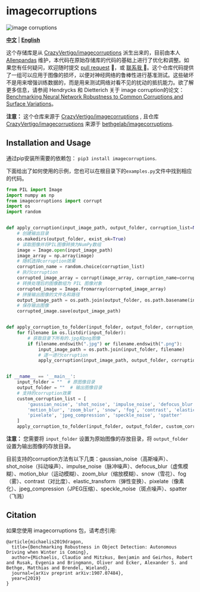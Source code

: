 # imagecorruptions

![image corruptions](https://raw.githubusercontent.com/bethgelab/imagecorruptions/master/assets/corruptions_sev_3.png?token=ACY4L7YQWNOLTMRRO53U6FS5G3UF6)

**[中文](./README.zh-CN.md)** | **[English](./README.md)**

这个存储库是从 [CrazyVertigo/imagecorruptions](https://github.com/CrazyVertigo/imagecorruptions) 派生出来的，目前由本人 [Allenpandas](https://github.com/Allenpandas) 维护，本代码在原始存储库的代码的基础上进行了优化和调整。如果您有任何疑问，欢迎随时提交 [pull request](https://github.com/Allenpandas/imagecorruptions/pulls) 🤝，或 [联系我 ](https://github.com/users/follow?target=Allenpandas)📮。这个仓库代码提供了一组可以应用于图像的损坏，以便对神经网络的鲁棒性进行基准测试。这些破坏不是用来增强训练数据的，而是用来测试网络对看不见的扰动的抵抗能力。欲了解更多信息，请参阅 Hendrycks 和 Dietterich 关于 image corruption的论文：[Benchmarking Neural Network Robustness to Common Corruptions and Surface Variations](https://arxiv.org/abs/1807.01697)。

**注意：** 这个仓库来源于 [CrazyVertigo/imagecorruptions](https://github.com/CrazyVertigo/imagecorruptions) , 且仓库 [CrazyVertigo/imagecorruptions](https://github.com/CrazyVertigo/imagecorruptions)  来源于 [bethgelab/imagecorruptions](https://github.com/bethgelab/imagecorruptions).

## Installation and Usage
通过pip安装所需要的依赖包： `pip3 install imagecorruptions`.

下面给出了如何使用的示例，您也可以在根目录下的`examples.py`文件中找到相应的代码。

```python
from PIL import Image
import numpy as np
from imagecorruptions import corrupt
import os
import random


def apply_corruption(input_image_path, output_folder, corruption_list=None):
    # 创建输出目录
    os.makedirs(output_folder, exist_ok=True)
    # 读取图像并将PIL图像转换为NumPy数组
    image = Image.open(input_image_path)
    image_array = np.array(image)
    # 随机选择corruption效果
    corruption_name = random.choice(corruption_list)
    # 执行corruption
    corrupted_image_array = corrupt(image_array, corruption_name=corruption_name, severity=1)
    # 转换处理后的图像数组为 PIL 图像对象
    corrupted_image = Image.fromarray(corrupted_image_array)
    # 拼接输出图像的文件名和路径
    output_image_path = os.path.join(output_folder, os.path.basename(input_image_path))
    # 保存输出图像
    corrupted_image.save(output_image_path)


def apply_corruption_to_folder(input_folder, output_folder, corruption_list=None):
    for filename in os.listdir(input_folder):
        # 获取目录下所有的.jpg和png图像
        if filename.endswith(".jpg") or filename.endswith(".png"):
            input_image_path = os.path.join(input_folder, filename)
            # 逐一进行corruption
            apply_corruption(input_image_path, output_folder, corruption_list)


if __name__ == '__main__':
    input_folder = ""  # 原图像目录
    output_folder = ""  # 输出图像目录
    # 支持的corruption效果
    custom_corruption_list = [
        'gaussian_noise', 'shot_noise', 'impulse_noise', 'defocus_blur',
        'motion_blur', 'zoom_blur', 'snow', 'fog', 'contrast', 'elastic_transform',
        'pixelate', 'jpeg_compression', 'speckle_noise', 'spatter'
    ]
    apply_corruption_to_folder(input_folder, output_folder, custom_corruption_list)

```
**注意：** 您需要将 `input_folder` 设置为原始图像的存放目录，将 `output_folder` 设置为输出图像的存放目录。

目前支持的corruption方法有以下几类：gaussian_noise（高斯噪声）、shot_noise（抖动噪声）、impulse_noise（脉冲噪声）、defocus_blur（虚焦模糊）、motion_blur（运动模糊）、zoom_blur（缩放模糊）、snow（雪花）、fog（雾）、contrast（对比度）、elastic_transform（弹性变换）、pixelate（像素化）、jpeg_compression（JPEG压缩）、speckle_noise（斑点噪声）、spatter（飞溅）

## Citation

如果您使用 imagecorruptions 包，请考虑引用:
```
@article{michaelis2019dragon,
  title={Benchmarking Robustness in Object Detection: Autonomous Driving when Winter is Coming},
  author={Michaelis, Claudio and Mitzkus, Benjamin and Geirhos, Robert and Rusak, Evgenia and Bringmann, Oliver and Ecker, Alexander S. and Bethge, Matthias and Brendel, Wieland},
  journal={arXiv preprint arXiv:1907.07484},
  year={2019}
}
```
